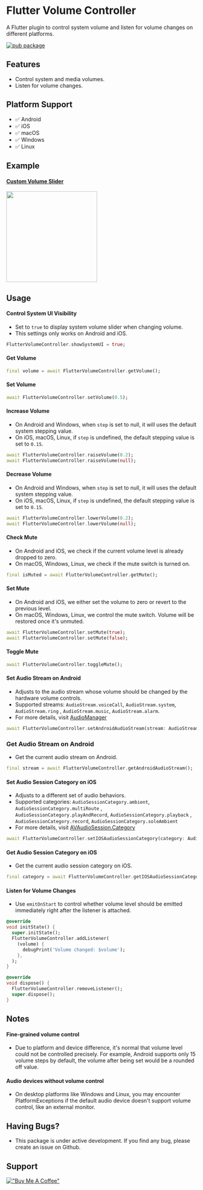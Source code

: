 # Flutter Volume Controller

A Flutter plugin to control system volume and listen for volume changes on different platforms.

[![pub package](https://img.shields.io/pub/v/flutter_volume_controller.svg)](https://pub.dev/packages/flutter_volume_controller)


## Features

- Control system and media volumes.
- Listen for volume changes.

## Platform Support

- ✅ Android
- ✅ iOS
- ✅ macOS
- ✅ Windows
- ✅ Linux

## Example

#### [Custom Volume Slider](example/lib/volume_slider_example.dart)
<img src="https://raw.githubusercontent.com/yosemiteyss/flutter_volume_controller/main/screenshot/volume-slider-example.gif" width="240" height="auto"/>

## Usage

#### Control System UI Visibility
- Set to `true` to display system volume slider when changing volume.
- This settings only works on Android and iOS.
```dart
FlutterVolumeController.showSystemUI = true;
```

#### Get Volume
```dart
final volume = await FlutterVolumeController.getVolume();
```

#### Set Volume
```dart
await FlutterVolumeController.setVolume(0.5);
```

#### Increase Volume
- On Android and Windows, when `step` is set to null, it will uses the default system stepping
  value.
- On iOS, macOS, Linux, if `step` is undefined, the default stepping value is set to `0.15`.

```dart
await FlutterVolumeController.raiseVolume(0.2);
await FlutterVolumeController.raiseVolume(null);
```

#### Decrease Volume
- On Android and Windows, when `step` is set to null, it will uses the default system stepping
  value.
- On iOS, macOS, Linux, if `step` is undefined, the default stepping value is set to `0.15`.

```dart
await FlutterVolumeController.lowerVolume(0.2);
await FlutterVolumeController.lowerVolume(null);
```

#### Check Mute
- On Android and iOS, we check if the current volume level is already dropped to zero.
- On macOS, Windows, Linux, we check if the mute switch is turned on.

```dart
final isMuted = await FlutterVolumeController.getMute();
```

#### Set Mute
- On Android and iOS, we either set the volume to zero or revert to the previous level.
- On macOS, Windows, Linux, we control the mute switch. Volume will be restored once it's unmuted.

```dart
await FlutterVolumeController.setMute(true);
await FlutterVolumeController.setMute(false);
```

#### Toggle Mute

```dart
await FlutterVolumeController.toggleMute();
```

#### Set Audio Stream on Android
- Adjusts to the audio stream whose volume should be changed by the hardware volume controls.
- Supported streams: `AudioStream.voiceCall`, `AudioStream.system`, `AudioStream.ring`
  , `AudioStream.music`, `AudioStream.alarm`.
- For more details,
  visit [AudioManager](https://developer.android.com/reference/android/media/AudioManager)

```dart
await FlutterVolumeController.setAndroidAudioStream(stream: AudioStream.system);
```

### Get Audio Stream on Android
- Get the current audio stream on Android.

```dart
final stream = await FlutterVolumeController.getAndroidAudioStream();
```

#### Set Audio Session Category on iOS
- Adjusts to a different set of audio behaviors.
- Supported categories: `AudioSessionCategory.ambient`, `AudioSessionCategory.multiRoute`
  , `AudioSessionCategory.playAndRecord`, `AudioSessionCategory.playback`
  , `AudioSessionCategory.record`, `AudioSessionCategory.soleAmbient`
- For more details,
  visit [AVAudioSession.Category](https://developer.apple.com/documentation/avfaudio/avaudiosession/category)

```dart
await FlutterVolumeController.setIOSAudioSessionCategory(category: AudioSessionCategory.playback);
```

#### Get Audio Session Category on iOS
- Get the current audio session category on iOS.

```dart
final category = await FlutterVolumeController.getIOSAudioSessionCategory();
```

#### Listen for Volume Changes
- Use `emitOnStart` to control whether volume level should be emitted immediately right after the
  listener is attached.

```dart
@override
void initState() {
  super.initState();
  FlutterVolumeController.addListener(
    (volume) {
      debugPrint('Volume changed: $volume');
    },
  );
}

@override
void dispose() {
  FlutterVolumeController.removeListener();
  super.dispose();
}
```

## Notes

#### Fine-grained volume control
- Due to platform and device difference, it's normal that volume level could not be controlled
  precisely.
  For example, Android supports only 15 volume steps by default, the volume after being set would be
  a rounded off value.

#### Audio devices without volume control
- On desktop platforms like Windows and Linux, you may encounter PlatformExceptions if the default 
  audio device doesn't support volume control, like an external monitor.

## Having Bugs?
- This package is under active development. If you find any bug, please create an issue on Github.

## Support
[!["Buy Me A Coffee"](https://www.buymeacoffee.com/assets/img/guidelines/download-assets-sm-1.svg)](https://buymeacoffee.com/yosemiteyss)
